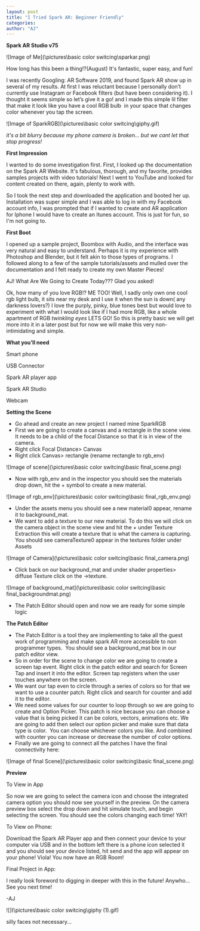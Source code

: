 ```yaml
---
layout: post
title: "I Tried Spark AR: Beginner Friendly"
categories:
author: "AJ"
---
```

**Spark AR Studio v75**


![Image of Me](\pictures\basic color switcing\sparkar.png)


How long has this been a thing!?(August) It's fantastic, super easy, and fun!

I was recently Googling: AR Software 2019, and found Spark AR show up in several of my results. At first I was reluctant because I personally don’t currently use Instagram or Facebook filters (but have been considering it). I thought it seems simple so let’s give it a go! and I made this simple lil filter that make it look like you have a cool RGB bulb  in your space that changes color whenever you tap the screen.

![Image of SparkRGB](\pictures\basic color switcing\giphy.gif)

*it's a bit blurry because my phone camera is broken... but we cant let that stop progress!*

**First Impression**

I wanted to do some investigation first. First, I looked up the documentation on the Spark AR Website. It's fabulous, thorough, and my favorite, provides samples projects with video tutorials! Next I went to YouTube and looked for content created on there, again, plenty to work with.

So I took the next step and downloaded the application and booted her up. Installation was super simple and I was able to log in with my Facebook account info, I was prompted that if I wanted to create and AR application for Iphone I would have to create an Itunes account. This is just for fun, so I'm not going to. 

**First Boot**

I opened up a sample project, Boombox with Audio, and the interface was very natural and easy to understand. Perhaps it is my experience with Photoshop and Blender, but it felt akin to those types of programs. I followed along to a few of the sample tutorials/assets and mulled over the documentation and I felt ready to create my own Master Pieces!

AJ! What Are We Going to Create Today??? Glad you asked!

Ok, how many of you love RGB!? ME TOO! Well, I sadly only own one cool rgb light bulb, it sits near my desk and I use it when the sun is down( any darkness lovers?) I love the purply, pinky, blue tones best but would love to experiment with what I would look like if I had more RGB, like a whole apartment of RGB *twinkling eyes* LETS GO! So this is pretty basic we will get more into it in a later post but for now we will make this very non-intimidating and simple. 

**What you’ll need**

Smart phone

USB Connector 

Spark AR player app

Spark AR Studio

Webcam

**Setting the Scene**

* Go ahead and create an new project I named mine SparkRGB
* First we are going to create a canvas and a rectangle in the scene view. It needs to be a child of the focal Distance so that it is in view of the camera. 
* Right click Focal Distance> Canvas
* Right click Canvas> rectangle (rename rectangle to rgb_env)

![Image of scene](\pictures\basic color switcing\basic final_scene.png)

* Now with rgb_env and in the inspector you should see the materials drop down, hit the + symbol to create a new material. 

![Image of rgb_env](\pictures\basic color switcing\basic final_rgb_env.png)

* Under the assets menu you should see a new material0 appear, rename it to background_mat.
* We want to add a texture to our new material. To do this we will click on the camera object in the scene view and hit the + under Texture Extraction this will create a texture that is what the camera is capturing. You should see cameraTexture0 appear in the textures folder under Assets

![Image of Camera](\pictures\basic color switcing\basic final_camera.png)

* Click back on our background_mat and under shader properties> diffuse Texture click on the →texture.

![Image of background_mat](\pictures\basic color switcing\basic final_backgroundmat.png)

* The Patch Editor should open and now we are ready for some simple logic

**The Patch Editor**

* The Patch Editor is a tool they are implementing to take all the guest work of programming and make spark AR more accessible to non programmer types. 
You should see a background_mat box in our patch editor view.
* So in order for the scene to change color we are going to create a screen tap event. Right click in the patch editor and search for Screen Tap and insert it into the editor. Screen tap registers when the user touches anywhere on the screen.
* We want our tap even to circle through a series of colors so for that we want to use a counter patch. Right click and search for counter and add it to the editor. 
* We need some values for our counter to loop through so we are going to create and Option Picker. This patch is nice because you can choose a value that is being picked it can be colors, vectors, animations etc. We are going to add then select our option picker and make sure that data type is color.  You can choose whichever colors you like. And combined with counter you can increase or decrease the number of color options.
* Finally we are going to connect all the patches I have the final connectivity here:

![Image of final Scene](\pictures\basic color switcing\basic final_scene.png)


**Preview**

To View in App

So now we are going to select the camera icon and choose the integrated camera option you should now see yourself in the preview. On the camera preview box select the drop down and hit simulate touch, and begin selecting the screen. You should see the colors changing each time! YAY!

To View on Phone:

Download the Spark AR Player app and then connect your device to your computer via USB and in the bottom left there is a phone icon selected it and you should see your device listed, hit send and the app will appear on your phone! Viola! You now have an RGB Room!

Final Project in App:

I really look foreword to digging in deeper with this in the future! Anywho... See you next time!

-AJ


![](\pictures\basic color switcing\giphy (1).gif)

silly faces not necessary...
